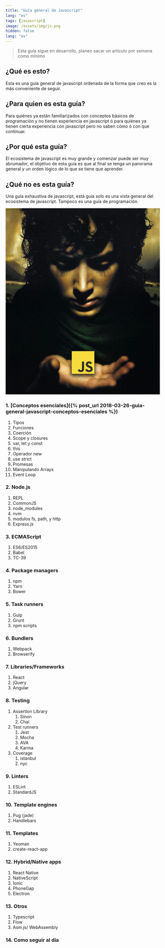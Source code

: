 ```yaml
---
title: "Guía general de Javascript"
lang: "es"
tags: [javascript]
image: /assets/img/js.png
hidden: false
lang: "es"
---
```


> Esta guía sigue en desarrollo, planeo sacar un artículo por semana como mínimo


## ¿Qué es esto?
Esta es una guía general de javascript ordenada de la forma que creo es la más conveniente de seguir.

## ¿Para quien es esta guía?
Para quiénes ya están familiarizados con conceptos básicos de programación y no tienen experiencia en javascript ó para quiénes ya tienen cierta experiencia con javascript pero no saben cómo ó con que continuar.

## ¿Por qué esta guía?
El ecosistema de javascript es muy grande y comenzar puede ser muy abrumador, el objetivo de esta guía es que al final se tenga un panorama general y un orden lógico de lo que se tiene que aprender.

## ¿Qué no es esta guía?
Una guía exhaustiva de javascript, está guía solo es una vista general del ecosistema de javascript. Tampoco es una guía de programación. 


![Un lenguaje para dominarlos a todos](/assets/img/lord-of-js.png)


### 1. [Conceptos esenciales]({% post_url 2018-03-26-guia-general-javascript-conceptos-esenciales %})
  1. Tipos
  2. Funciones
  3. Coerción
  4. Scope y closures
  5. var, let y const
  6. this
  7. Operador new
  8. use strict
  9. Promesas
  10. Manipulando Arrays
  11. Event Loop

### 2. Node.js
  1. REPL
  2. CommonJS
  3. node_modules
  4. nvm
  5. modulos fs, path, y http
  6. Express.js

### 3. ECMAScript
  1. ES6/ES2015
  2. Babel
  3. TC-39

### 4. Package managers
  1. npm
  2. Yarn
  3. Bower

### 5. Task runners
  1. Gulp
  2. Grunt
  3. npm scripts

### 6. Bundlers
  1. Webpack
  2. Browserify

### 7. Libraries/Frameworks
  1. React
  2. jQuery
  3. Angular

### 8. Testing
  1. Assertion Library
      1. Sinon
      2. Chai
  1. Test runners
      1. Jest
      2. Mocha
      3. AVA
      5. Karma
  1. Coverage
      1. istanbul
      2. nyc

### 9. Linters
  1. ESLint
  2. StandardJS

### 10. Template engines
  1. Pug (jade)
  2. Handlebars

### 11. Templates
  1. Yeoman
  2. create-react-app

### 12. Hybrid/Native apps
  1. React Native
  2. NativeScript
  3. Ionic
  4. PhoneGap
  5. Electron

### 13. Otros
  1. Typescript
  2. Flow
  4. Asm.js/ WebAssembly

### 14. Como seguir al día